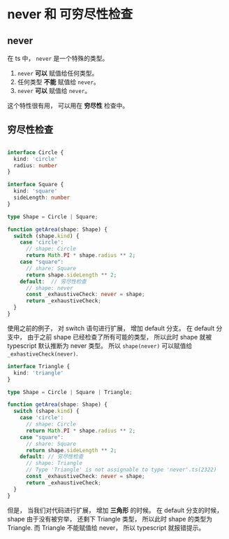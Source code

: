 # never 和 **可穷尽性检查**

## never

在 ts 中， `never` 是一个特殊的类型。


1. `never` **可以** 赋值给任何类型。
2. 任何类型 **不能** 赋值给 `never`。
3. `never` **可以** 赋值给 `never`。

这个特性很有用， 可以用在 **穷尽性** 检查中。

## 穷尽性检查

```ts

interface Circle {
  kind: 'circle'
  radius: number
}

interface Square {
  kind: 'square'
  sideLength: number
}

type Shape = Circle | Square;

function getArea(shape: Shape) {
  switch (shape.kind) {
    case 'circle':
      // shape: Circle
      return Math.PI * shape.radius ** 2;
    case "square":
      // share: Square
      return shape.sideLength ** 2;
    default:  // 穷尽性检查
      // shape: never
      const _exhaustiveCheck: never = shape;
      return _exhaustiveCheck;
  }
}
```

使用之前的例子， 对 switch 语句进行扩展， 增加 default 分支。
在 default 分支中， 由于之前 shape 已经检查了所有可能的类型， 所以此时 shape 就被 typescript 默认推断为 never 类型。
所以 `shape(never)` 可以赋值给 `_exhastiveCheck(never)`.


```ts
interface Triangle {
  kind: 'triangle'
}

type Shape = Circle | Square | Triangle;

function getArea(shape: Shape) {
  switch (shape.kind) {
    case 'circle':
      // shape: Circle
      return Math.PI * shape.radius ** 2;
    case "square":
      // share: Square
      return shape.sideLength ** 2;
    default: // 穷尽性检查
      // shape: Triangle
      // Type 'Triangle' is not assignable to type 'never'.ts(2322)
      const _exhaustiveCheck: never = shape;
      return _exhaustiveCheck;
  }
}
```

但是， 当我们对代码进行扩展， 增加 **三角形** 的时候。 
在 default 分支的时候， shape 由于没有被穷举， 还剩下 Triangle 类型， 所以此时 shape 的类型为 Triangle.
而 Triangle 不能赋值给 never， 所以 typescript 就报错提示。



